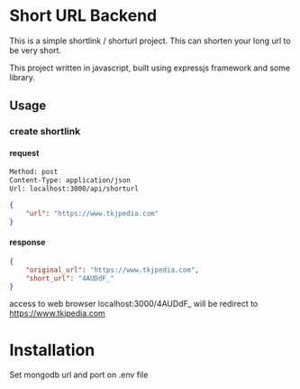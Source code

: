 # Short URL Backend

This is a simple shortlink / shorturl project. This can shorten your long url to be very short.

This project written in javascript, built using expressjs framework and some library.

## Usage

### create shortlink

#### request

```bash
Method: post
Content-Type: application/json
Url: localhost:3000/api/shorturl
```

```json
{
    "url": "https://www.tkjpedia.com"
}
```

#### response 

```json
{
    "original_url": "https://www.tkjpedia.com",
    "short_url": "4AUDdF_"
}
```

access to web browser localhost:3000/4AUDdF_ will be redirect to https://www.tkjpedia.com

# Installation

Set mongodb url and port on .env file